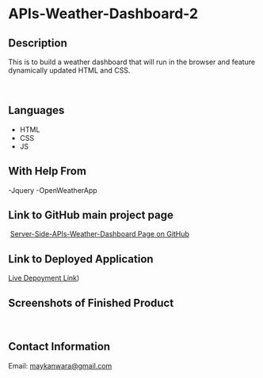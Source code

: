 # APIs-Weather-Dashboard-2

## Description
​This is to build a weather dashboard that will run in the browser and feature dynamically updated HTML and CSS.

​
## Languages
- HTML
- CSS
- JS


## With Help From
-Jquery
-OpenWeatherApp
​
## Link to GitHub main project page
​
[Server-Side-APIs-Weather-Dashboard Page on GitHub](https://github.com/Maykanwara/APIs-Weather-Dashboard-2)
​
## Link to Deployed Application

[Live Depoyment Link](/https://maykanwara.github.io/APIs-Weather-Dashboard-2/))
​
## Screenshots of Finished Product
​
## Contact Information
​Email: maykanwara@gmail.com
​

​

​

​

​

​

​

​



